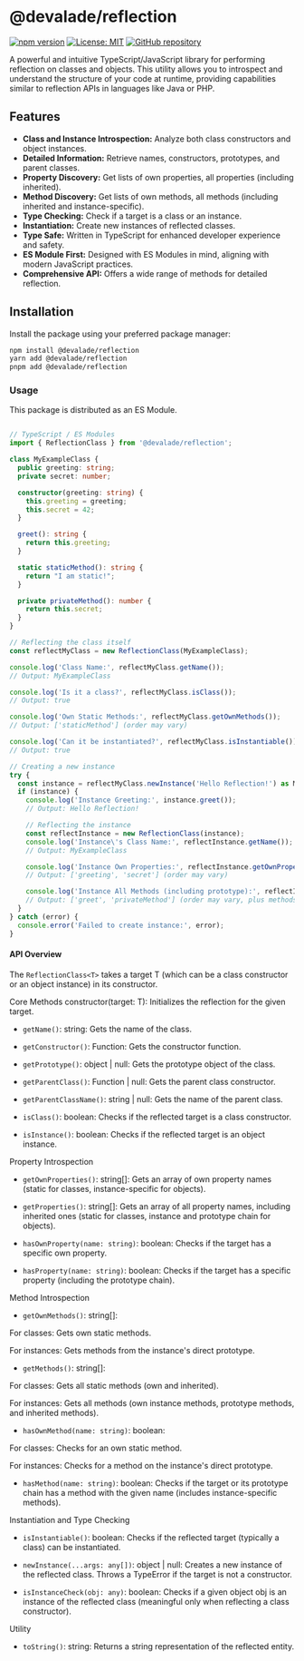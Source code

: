 # @devalade/reflection

[![npm version](https://badge.fury.io/js/%40devalade%2Freflection.svg)](https://badge.fury.io/js/%40devalade%2Freflection)
[![License: MIT](https://img.shields.io/badge/License-MIT-yellow.svg)](https://opensource.org/licenses/MIT)
[![GitHub repository](https://img.shields.io/badge/GitHub-View%20Repository-blue?logo=github)](https://github.com/devalade/reflection-class)

A powerful and intuitive TypeScript/JavaScript library for performing reflection on classes and objects. This utility allows you to introspect and understand the structure of your code at runtime, providing capabilities similar to reflection APIs in languages like Java or PHP.

## Features

* **Class and Instance Introspection:** Analyze both class constructors and object instances.
* **Detailed Information:** Retrieve names, constructors, prototypes, and parent classes.
* **Property Discovery:** Get lists of own properties, all properties (including inherited).
* **Method Discovery:** Get lists of own methods, all methods (including inherited and instance-specific).
* **Type Checking:** Check if a target is a class or an instance.
* **Instantiation:** Create new instances of reflected classes.
* **Type Safe:** Written in TypeScript for enhanced developer experience and safety.
* **ES Module First:** Designed with ES Modules in mind, aligning with modern JavaScript practices.
* **Comprehensive API:** Offers a wide range of methods for detailed reflection.

## Installation

Install the package using your preferred package manager:

```bash
npm install @devalade/reflection
yarn add @devalade/reflection
pnpm add @devalade/reflection

```

### Usage
This package is distributed as an ES Module.
```typescript

// TypeScript / ES Modules
import { ReflectionClass } from '@devalade/reflection';

class MyExampleClass {
  public greeting: string;
  private secret: number;

  constructor(greeting: string) {
    this.greeting = greeting;
    this.secret = 42;
  }

  greet(): string {
    return this.greeting;
  }

  static staticMethod(): string {
    return "I am static!";
  }

  private privateMethod(): number {
    return this.secret;
  }
}

// Reflecting the class itself
const reflectMyClass = new ReflectionClass(MyExampleClass);

console.log('Class Name:', reflectMyClass.getName());
// Output: MyExampleClass

console.log('Is it a class?', reflectMyClass.isClass());
// Output: true

console.log('Own Static Methods:', reflectMyClass.getOwnMethods());
// Output: ['staticMethod'] (order may vary)

console.log('Can it be instantiated?', reflectMyClass.isInstantiable());
// Output: true

// Creating a new instance
try {
  const instance = reflectMyClass.newInstance('Hello Reflection!') as MyExampleClass;
  if (instance) {
    console.log('Instance Greeting:', instance.greet());
    // Output: Hello Reflection!

    // Reflecting the instance
    const reflectInstance = new ReflectionClass(instance);
    console.log('Instance\'s Class Name:', reflectInstance.getName());
    // Output: MyExampleClass

    console.log('Instance Own Properties:', reflectInstance.getOwnProperties());
    // Output: ['greeting', 'secret'] (order may vary)

    console.log('Instance All Methods (including prototype):', reflectInstance.getMethods());
    // Output: ['greet', 'privateMethod'] (order may vary, plus methods from Object.prototype if not filtered)
  }
} catch (error) {
  console.error('Failed to create instance:', error);
}
```

#### API Overview
The `ReflectionClass<T>` takes a target T (which can be a class constructor or an object instance) in its constructor.

Core Methods
constructor(target: T): Initializes the reflection for the given target.

- `getName()`: string: Gets the name of the class.

- `getConstructor()`: Function: Gets the constructor function.

- `getPrototype()`: object | null: Gets the prototype object of the class.

- `getParentClass()`: Function | null: Gets the parent class constructor.

- `getParentClassName()`: string | null: Gets the name of the parent class.

- `isClass()`: boolean: Checks if the reflected target is a class constructor.

- `isInstance()`: boolean: Checks if the reflected target is an object instance.

Property Introspection
- `getOwnProperties()`: string[]: Gets an array of own property names (static for classes, instance-specific for objects).

- `getProperties()`: string[]: Gets an array of all property names, including inherited ones (static for classes, instance and prototype chain for objects).

- `hasOwnProperty(name: string)`: boolean: Checks if the target has a specific own property.

- `hasProperty(name: string)`: boolean: Checks if the target has a specific property (including the prototype chain).

Method Introspection
- `getOwnMethods()`: string[]:

For classes: Gets own static methods.

For instances: Gets methods from the instance's direct prototype.

- `getMethods()`: string[]:

For classes: Gets all static methods (own and inherited).

For instances: Gets all methods (own instance methods, prototype methods, and inherited methods).

- `hasOwnMethod(name: string)`: boolean:

For classes: Checks for an own static method.

For instances: Checks for a method on the instance's direct prototype.

- `hasMethod(name: string)`: boolean: Checks if the target or its prototype chain has a method with the given name (includes instance-specific methods).

Instantiation and Type Checking
- `isInstantiable()`: boolean: Checks if the reflected target (typically a class) can be instantiated.

- `newInstance(...args: any[])`: object | null: Creates a new instance of the reflected class. Throws a TypeError if the target is not a constructor.

- `isInstanceCheck(obj: any)`: boolean: Checks if a given object obj is an instance of the reflected class (meaningful only when reflecting a class constructor).

Utility
- `toString()`: string: Returns a string representation of the reflected entity.
